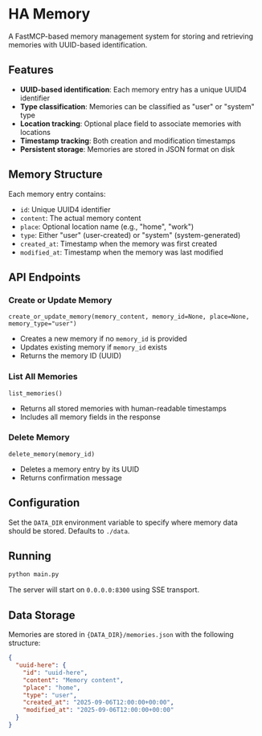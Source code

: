 # HA Memory

A FastMCP-based memory management system for storing and retrieving memories with UUID-based identification.

## Features

- **UUID-based identification**: Each memory entry has a unique UUID4 identifier
- **Type classification**: Memories can be classified as "user" or "system" type
- **Location tracking**: Optional place field to associate memories with locations
- **Timestamp tracking**: Both creation and modification timestamps
- **Persistent storage**: Memories are stored in JSON format on disk

## Memory Structure

Each memory entry contains:
- `id`: Unique UUID4 identifier
- `content`: The actual memory content
- `place`: Optional location name (e.g., "home", "work")
- `type`: Either "user" (user-created) or "system" (system-generated)
- `created_at`: Timestamp when the memory was first created
- `modified_at`: Timestamp when the memory was last modified

## API Endpoints

### Create or Update Memory
```
create_or_update_memory(memory_content, memory_id=None, place=None, memory_type="user")
```
- Creates a new memory if no `memory_id` is provided
- Updates existing memory if `memory_id` exists
- Returns the memory ID (UUID)

### List All Memories
```
list_memories()
```
- Returns all stored memories with human-readable timestamps
- Includes all memory fields in the response

### Delete Memory
```
delete_memory(memory_id)
```
- Deletes a memory entry by its UUID
- Returns confirmation message

## Configuration

Set the `DATA_DIR` environment variable to specify where memory data should be stored. Defaults to `./data`.

## Running

```bash
python main.py
```

The server will start on `0.0.0.0:8300` using SSE transport.

## Data Storage

Memories are stored in `{DATA_DIR}/memories.json` with the following structure:

```json
{
  "uuid-here": {
    "id": "uuid-here",
    "content": "Memory content",
    "place": "home",
    "type": "user",
    "created_at": "2025-09-06T12:00:00+00:00",
    "modified_at": "2025-09-06T12:00:00+00:00"
  }
}
```
